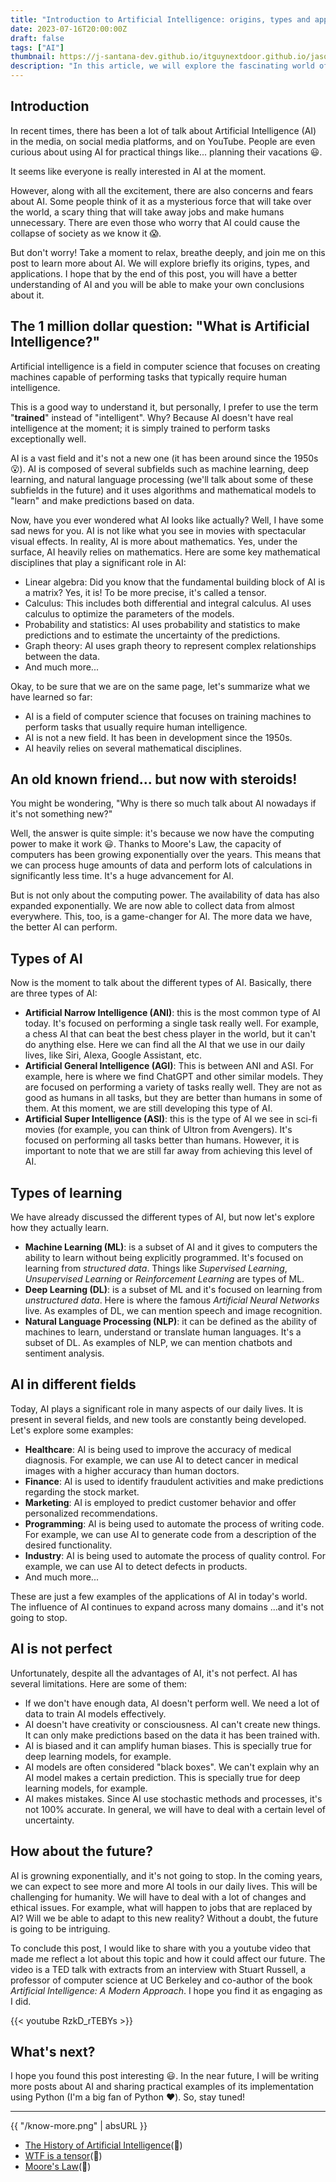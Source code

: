 ```yaml
---
title: "Introduction to Artificial Intelligence: origins, types and applications"
date: 2023-07-16T20:00:00Z
draft: false
tags: ["AI"]
thumbnail: https://j-santana-dev.github.io/itguynextdoor.github.io/jason-leung-HBGYvOKXu8A-unsplash.jpg
description: "In this article, we will explore the fascinating world of Artificial Intelligence (AI). We will learn about its origins, types, and applications."
---
```


## Introduction
In recent times, there has been a lot of talk about Artificial Intelligence (AI) in the media, on social media platforms, and on YouTube. People are even curious about using AI for practical things like... planning their vacations :smiley:.

It seems like everyone is really interested in AI at the moment.

However, along with all the excitement, there are also concerns and fears about AI. Some people think of it as a mysterious force that will take over the world, a scary thing that will take away jobs and make humans unnecessary. There are even those who worry that AI could cause the collapse of society as we know it :scream:.

But don't worry! Take a moment to relax, breathe deeply, and join me on this post to learn more about AI. We will explore briefly its origins, types, and applications. I hope that by the end of this post, you will have a better understanding of AI and you will be able to make your own conclusions about it.

## The 1 million dollar question: "What is Artificial Intelligence?"
Artificial intelligence is a field in computer science that focuses on creating machines capable of performing tasks that typically require human intelligence.

This is a good way to understand it, but personally, I prefer to use the term "**trained**" instead of "intelligent". Why? Because AI doesn't have real intelligence at the moment; it is simply trained to perform tasks exceptionally well.

AI is a vast field and it's not a new one (it has been around since the 1950s :open_mouth:). AI is composed of several subfields such as machine learning, deep learning, and natural language processing (we'll talk about some of these subfields in the future) and it uses algorithms and mathematical models to "learn" and make predictions based on data.

Now, have you ever wondered what AI looks like actually? Well, I have some sad news for you. AI is not like what you see in movies with spectacular visual effects. In reality, AI is more about mathematics. Yes, under the surface, AI heavily relies on mathematics. Here are some key mathematical disciplines that play a significant role in AI:

* Linear algebra: Did you know that the fundamental building block of AI is a matrix? Yes, it is! To be more precise, it's called a tensor.
* Calculus: This includes both differential and integral calculus. AI uses calculus to optimize the parameters of the models.
* Probability and statistics: AI uses probability and statistics to make predictions and to estimate the uncertainty of the predictions.
* Graph theory: AI uses graph theory to represent complex relationships between the data.
* And much more...

Okay, to be sure that we are on the same page, let's summarize what we have learned so far:
* AI is a field of computer science that focuses on training machines to perform tasks that usually require human intelligence.
* AI is not a new field. It has been in development since the 1950s.
* AI heavily relies on several mathematical disciplines.

## An old known friend... but now with steroids!
You might be wondering, "Why is there so much talk about AI nowadays if it's not something new?"

Well, the answer is quite simple: it's because we now have the computing power to make it work :smiley:. Thanks to Moore's Law, the capacity of computers has been growing exponentially over the years. This means that we can process huge amounts of data and perform lots of calculations in significantly less time. It's a huge advancement for AI.

But is not only about the computing power. The availability of data has also expanded exponentially. We are now able to collect data from almost everywhere. This, too, is a game-changer for AI. The more data we have, the better AI can perform.

## Types of AI
Now is the moment to talk about the different types of AI. Basically, there are three types of AI:

- **Artificial Narrow Intelligence (ANI)**: this is the most common type of AI today. It's focused on performing a single task really well. For example, a chess AI that can beat the best chess player in the world, but it can't do anything else. Here we can find all the AI that we use in our daily lives, like Siri, Alexa, Google Assistant, etc.
- **Artificial General Intelligence (AGI)**: This is between ANI and ASI. For example, here is where we find ChatGPT and other similar models. They are focused on performing a variety of tasks really well. They are not as good as humans in all tasks, but they are better than humans in some of them. At this moment, we are still developing this type of AI.
- **Artificial Super Intelligence (ASI)**: this is the type of AI we see in sci-fi movies (for example, you can think of Ultron from Avengers). It's focused on performing all tasks better than humans. However, it is important to note that we are still far away from achieving this level of AI.

## Types of learning
We have already discussed the different types of AI, but now let's explore how they actually learn.

- **Machine Learning (ML)**: is a subset of AI and it gives to computers the ability to learn without being explicitly programmed. It's focused on learning from *structured data*. Things like *Supervised Learning*, *Unsupervised Learning* or *Reinforcement Learning* are types of ML.
- **Deep Learning (DL)**: is a subset of ML and it's focused on learning from *unstructured data*. Here is where the famous *Artificial Neural Networks* live. As examples of DL, we can mention speech and image recognition.
- **Natural Language Processing (NLP)**: it can be defined as the ability of machines to learn, understand or translate human languages. It's a subset of DL. As examples of NLP, we can mention chatbots and sentiment analysis.

## AI in different fields
Today, AI plays a significant role in many aspects of our daily lives. It is present in several fields, and new tools are constantly being developed. Let's explore some examples:

* **Healthcare**: AI is being used to improve the accuracy of medical diagnosis. For example, we can use AI to detect cancer in medical images with a higher accuracy than human doctors.
* **Finance**: AI is used to identify fraudulent activities and make predictions regarding the stock market.
* **Marketing**: AI is employed to predict customer behavior and offer personalized recommendations.
* **Programming**: AI is being used to automate the process of writing code. For example, we can use AI to generate code from a description of the desired functionality.
* **Industry**: AI is being used to automate the process of quality control. For example, we can use AI to detect defects in products.
* And much more...

These are just a few examples of the applications of AI in today's world. The influence of AI continues to expand across many domains ...and it's not going to stop.

## AI is not perfect
Unfortunately, despite all the advantages of AI, it's not perfect. AI has several limitations. Here are some of them:

* If we don't have enough data, AI doesn't perform well. We need a lot of data to train AI models effectively.
* AI doesn't have creativity or consciousness. AI can't create new things. It can only make predictions based on the data it has been trained with.
* AI is biased and it can amplify human biases. This is specially true for deep learning models, for example.
* AI models are often considered "black boxes". We can't explain why an AI model makes a certain prediction. This is specially true for deep learning models, for example.
* AI makes mistakes. Since AI use stochastic methods and processes, it's not 100% accurate. In general, we will have to deal with a certain level of uncertainty.

## How about the future?
AI is growning exponentially, and it's not going to stop.  In the coming years, we can expect to see more and more AI tools in our daily lives. This will be challenging for humanity. We will have to deal with a lot of changes and ethical issues. For example,  what will happen to jobs that are replaced by AI? Will we be able to adapt to this new reality? Without a doubt, the future is going to be intriguing.

To conclude this post, I would like to share with you a youtube video that made me reflect a lot about this topic and how it could affect our future. The video is a TED talk with extracts from an interview with Stuart Russell, a professor of computer science at UC Berkeley and co-author of the book *Artificial Intelligence: A Modern Approach*. I hope you find it as engaging as I did.

{{< youtube RzkD_rTEBYs >}}

## What's next?
I hope you found this post interesting :smiley:. In the near future, I will be writing more posts about AI and sharing practical examples of its implementation using Python (I'm a big fan of Python :heart:). So, stay tuned!

---

{{ "/know-more.png" | absURL }}

* [The History of Artificial Intelligence](https://sitn.hms.harvard.edu/flash/2017/history-artificial-intelligence/)(:book:)
* [WTF is a tensor](https://www.kdnuggets.com/2018/05/wtf-tensor.html)(:book:)
* [Moore\'s Law](https://en.wikipedia.org/wiki/Moore%27s_law)(:book:)